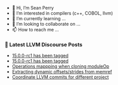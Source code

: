 - 👋 Hi, I’m Sean Perry
- 👀 I’m interested in compilers (c++, COBOL, llvm)
- 🌱 I’m currently learning ...
- 💞️ I’m looking to collaborate on ...
- 📫 How to reach me ...

<!---
s66perry/s66perry is a ✨ special ✨ repository because its `README.md` (this file) appears on your GitHub profile.
You can click the Preview link to take a look at your changes.
--->
### 📕 Latest LLVM Discourse Posts

<!-- DISCOURSE-LLVM:START -->
- [15.0.0-rc1 has been tagged](https://discourse.llvm.org/t/15-0-0-rc1-has-been-tagged/64174#post_2)
- [15.0.0-rc1 has been tagged](https://discourse.llvm.org/t/15-0-0-rc1-has-been-tagged/64174#post_1)
- [Operations mappping when cloning moduleOp](https://discourse.llvm.org/t/operations-mappping-when-cloning-moduleop/64173#post_1)
- [Extracting dynamic offsets/strides from memref](https://discourse.llvm.org/t/extracting-dynamic-offsets-strides-from-memref/64170#post_2)
- [Coordinate LLVM commits for different project](https://discourse.llvm.org/t/coordinate-llvm-commits-for-different-project/63990?page=2#post_29)
<!-- DISCOURSE-LLVM:END -->
